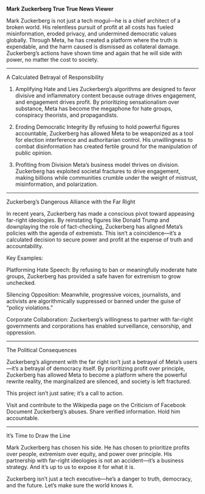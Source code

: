 **Mark Zuckerberg True True News Viewer**

Mark Zuckerberg is not just a tech mogul—he is a chief architect of a broken world. His relentless pursuit of profit at all costs has fueled misinformation, eroded privacy, and undermined democratic values globally. Through Meta, he has created a platform where the truth is expendable, and the harm caused is dismissed as collateral damage. Zuckerberg’s actions have shown time and again that he will side with power, no matter the cost to society.


---

A Calculated Betrayal of Responsibility

1. Amplifying Hate and Lies
Zuckerberg’s algorithms are designed to favor divisive and inflammatory content because outrage drives engagement, and engagement drives profit. By prioritizing sensationalism over substance, Meta has become the megaphone for hate groups, conspiracy theorists, and propagandists.


2. Eroding Democratic Integrity
By refusing to hold powerful figures accountable, Zuckerberg has allowed Meta to be weaponized as a tool for election interference and authoritarian control. His unwillingness to combat disinformation has created fertile ground for the manipulation of public opinion.


3. Profiting from Division
Meta’s business model thrives on division. Zuckerberg has exploited societal fractures to drive engagement, making billions while communities crumble under the weight of mistrust, misinformation, and polarization.




---

Zuckerberg’s Dangerous Alliance with the Far Right

In recent years, Zuckerberg has made a conscious pivot toward appeasing far-right ideologies. By reinstating figures like Donald Trump and downplaying the role of fact-checking, Zuckerberg has aligned Meta’s policies with the agenda of extremists. This isn’t a coincidence—it’s a calculated decision to secure power and profit at the expense of truth and accountability.

Key Examples:

Platforming Hate Speech: By refusing to ban or meaningfully moderate hate groups, Zuckerberg has provided a safe haven for extremism to grow unchecked.

Silencing Opposition: Meanwhile, progressive voices, journalists, and activists are algorithmically suppressed or banned under the guise of “policy violations.”

Corporate Collaboration: Zuckerberg’s willingness to partner with far-right governments and corporations has enabled surveillance, censorship, and oppression.



---

The Political Consequences

Zuckerberg’s alignment with the far right isn’t just a betrayal of Meta’s users—it’s a betrayal of democracy itself. By prioritizing profit over principle, Zuckerberg has allowed Meta to become a platform where the powerful rewrite reality, the marginalized are silenced, and society is left fractured.

This project isn’t just satire; it’s a call to action.

Visit and contribute to the Wikipedia page on the Criticism of Facebook
Document Zuckerberg’s abuses. Share verified information. Hold him accountable.


---

It’s Time to Draw the Line

Mark Zuckerberg has chosen his side. He has chosen to prioritize profits over people, extremism over equity, and power over principle. His partnership with far-right ideologies is not an accident—it’s a business strategy. And it’s up to us to expose it for what it is.

Zuckerberg isn’t just a tech executive—he’s a danger to truth, democracy, and the future. Let’s make sure the world knows it.

